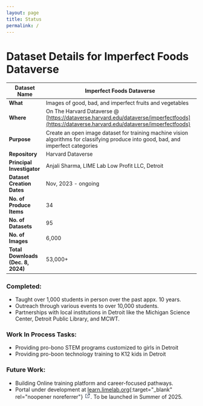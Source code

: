 ```yaml
---
layout: page
title: Status
permalink: /
---
```



# Dataset Details for Imperfect Foods Dataverse

| **Dataset Name**               | Imperfect Foods Dataverse                                                |
|--------------------------------|---------------------------------------------------------------------------|
| **What**                       | Images of good, bad, and imperfect fruits and vegetables                 |
| **Where**                      | On The Harvard Dataverse @ [https://dataverse.harvard.edu/dataverse/imperfectfoods](https://dataverse.harvard.edu/dataverse/imperfectfoods) |
| **Purpose**                    | Create an open image dataset for training machine vision algorithms for classifying produce into good, bad, and imperfect categories |
| **Repository**                 | Harvard Dataverse                                                        |
| **Principal Investigator**     | Anjali Sharma, LIME Lab Low Profit LLC, Detroit                          |
| **Dataset Creation Dates**     | Nov, 2023 - ongoing                                                      |
| **No. of Produce Items**       | 34                                                                       |
| **No. of Datasets**            | 95                                                                       |
| **No. of Images**              | 6,000                                                                    |
| **Total Downloads (Dec. 8, 2024)** | 53,000+                                                                |



### Completed:
- Taught over 1,000 students in person over the past appx. 10 years.
- Outreach through various events to over 10,000 students.
- Partnerships with local institutions in Detroit like the Michigan Science Center, Detroit Public Library, and MCWT.

### Work In Process Tasks:
- Providing pro-bono STEM programs customized to girls in Detroit
- Providing pro-boon technology training to K12 kids in Detroit

### Future Work:
- Building Online training platform and career-focused pathways.
- Portal under development at [learn.limelab.org](https://learn.limelab.org){:target="_blank" rel="noopener noreferrer"} <img src="assets/images/7124185_external_link_icon.png" alt="external link icon" width="16" height="16">. To be launched in Summer of 2025.

